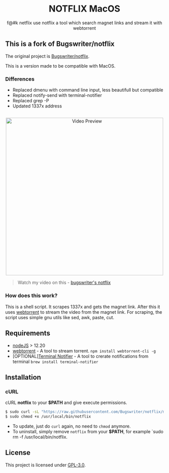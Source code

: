 <h1 align="center">NOTFLIX MacOS</h1>
<p align="center">f@#k netflix use notflix a tool which search magnet links and stream it with webtorrent</p>

## This is a fork of Bugswriter/notflix
The original project is [Bugswriter/notflix](https://github.com/Bugswriter/notflix).

This is a version made to be compatible with MacOS.
### Differences
- Replaced dmenu with command line input, less beautifull but compatible
- Replaced notify-send with terminal-notifier
- Replaced grep -P
- Updated 1337x address

##
<p align="center">
<img src="./preview.gif" alt="Video Preview" width="500px">
</p>

> Watch my video on this - [bugswriter's notflix](https://youtu.be/RFJCL9C46Mc)

### How does this work?

This is a shell script. It scrapes 1337x and gets the magnet link.
After this it uses [webtorrent](https://webtorrent.io/) to stream the video from the magnet link.
For scraping, the script uses simple gnu utils like sed, awk, paste, cut.

## Requirements

* [nodeJS](https://nodejs.org/en/) > 12.20
* [webtorrent](https://webtorrent.io/) - A tool to stream torrent. `npm install webtorrent-cli -g`
* [OPTIONAL][Terminal Notifier](https://formulae.brew.sh/formula/terminal-notifier) - A tool to crerate notifications from terminal `brew install terminal-notifier`

## Installation

### cURL
cURL **notflix** to your **$PATH** and give execute permissions.

```sh
$ sudo curl -sL "https://raw.githubusercontent.com/Bugswriter/notflix/master/notflix" -o /usr/local/bin/notflix
$ sudo chmod +x /usr/local/bin/notflix
```
- To update, just do `curl` again, no need to `chmod` anymore.
- To uninstall, simply remove `notflix` from your **$PATH**, for example `sudo rm -f /usr/local/bin/notflix.

## License
This project is licensed under [GPL-3.0](https://raw.githubusercontent.com/Illumina/licenses/master/gpl-3.0.txt).


